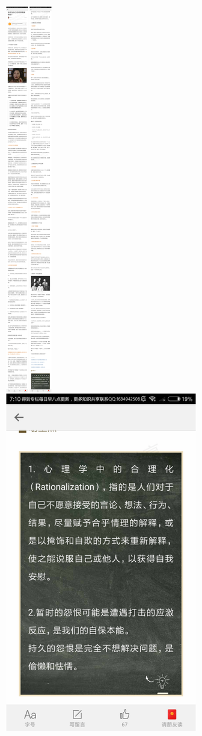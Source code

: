 ![](../../images/2017年11月/GX1101如何与自己的怨恨情绪相处？.jpg)
![](../../images/2017年11月/GX1101如何与自己的怨恨情绪相处？2.jpg)
![](../../images/2017年11月/GX1101如何与自己的怨恨情绪相处？3.jpg)
